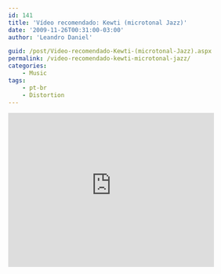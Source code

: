 ```yaml
---
id: 141
title: 'Vídeo recomendado: Kewti (microtonal Jazz)'
date: '2009-11-26T00:31:00-03:00'
author: 'Leandro Daniel'

guid: /post/Video-recomendado-Kewti-(microtonal-Jazz).aspx
permalink: /video-recomendado-kewti-microtonal-jazz/
categories:
    - Music
tags:
    - pt-br
    - Distortion
---
```


<iframe width="420" height="315" src="http://www.youtube.com/embed/j7LIuLUgua8" frameborder="0" allowfullscreen></iframe>
